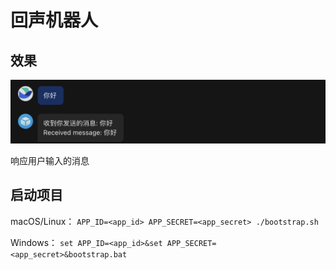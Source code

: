 # 回声机器人

## 效果

![](./assets/image.png)

响应用户输入的消息

## 启动项目

macOS/Linux： `APP_ID=<app_id> APP_SECRET=<app_secret> ./bootstrap.sh`

Windows： `set APP_ID=<app_id>&set APP_SECRET=<app_secret>&bootstrap.bat`
